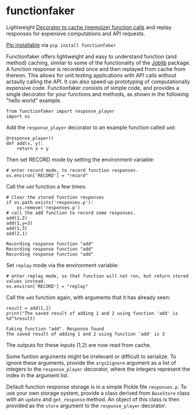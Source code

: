 # functionfaker
Lightweight [Decorator to cache (memoize) function calls](https://github.com/wsijp/functionfaker) and replay responses for expensive computations and API requests.

[Pip installable](https://pypi.org/project/functionfaker/) via `pip install functionfaker`  

Functionfaker offers lightweight and easy to understand function (and method) caching, similar to some of the functionality of the [Joblib](https://joblib.readthedocs.io/en/latest/) package. A function response is recorded once and then replayed from cache from thereon. This allows for unit testing applications with API calls without actaully calling the API. It can also speed up prototyping of computationally expensive code. Functionfaker consists of simple code, and provides a single decorator for your functions and methods, as shown in the following "hello world" example.

```
from functionfaker import response_player
import os
```
Add the `response_player` decorator to an example function called `add`:

```
@response_player()
def add(x, y):
    return x + y
```

Then set RECORD mode by setting the environment variable:

```
# enter record mode, to record function responses.
os.environ['RECORD'] = "record"
```

Call the `add` function a few times:

```
# Clear the stored function responses
if os.path.exists('responses.p'):
    os.remove('responses.p')
# call the add function to record some responses.
add(1,2)
add(1,y=3)
add(1,3)
add(2,1)
```
```Recording response function "add"
Recording response function "add"
Recording response function "add"
Recording response function "add"
```
Set `replay` mode via the environment variable:

```
# enter replay mode, so that function will not run, but return stored values instead.
os.environ['RECORD'] = "replay"
```

Call the `add` function again, with arguments that it has already seen:

```
result = add(1,2)
print("The saved result of adding 1 and 2 using function 'add' is %d"%result)
```
```
Faking function "add". Response found
The saved result of adding 1 and 2 using function 'add' is 3
```

The outputs for these inputs (1,2) are now read from cache.

Some funtion arguments might be irrelevant or difficult to serialize. To ignore these arguments, provide the `args2ignore` argument as a list of integers to the `response_player` decorator, where the integers represent the index in the argument list.

Default function response storage is in a simple Pickle file `responses.p`. To use your own storage system, provide a class derived from `BaseStore` class with an `update` and `get_response` method. An object of this class is then provided as the `store` argument to the `response_player` decorator.
